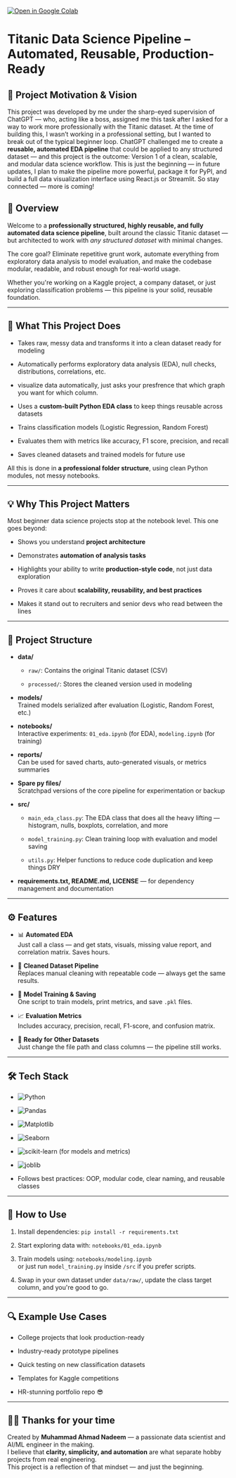 [![Open in Google Colab](https://img.shields.io/badge/Open%20in-Google%20Colab-orange?logo=google-colab)](https://colab.research.google.com/drive/1KZCEK9QvUOiA0k7trgc_SGiS8KX-k5Vs)

Titanic Data Science Pipeline – Automated, Reusable, Production-Ready
=====================================================================

🧠 Project Motivation & Vision
------------------------------

This project was developed by me under the sharp-eyed supervision of ChatGPT — who, acting like a boss, assigned me this task after I asked for a way to work more professionally with the Titanic dataset. At the time of building this, I wasn’t working in a professional setting, but I wanted to break out of the typical beginner loop. ChatGPT challenged me to create a **reusable, automated EDA pipeline** that could be applied to any structured dataset — and this project is the outcome: Version 1 of a clean, scalable, and modular data science workflow. This is just the beginning — in future updates, I plan to make the pipeline more powerful, package it for PyPI, and build a full data visualization interface using React.js or Streamlit. So stay connected — more is coming!

📌 Overview
-----------

Welcome to a **professionally structured, highly reusable, and fully automated data science pipeline**, built around the classic Titanic dataset — but architected to work with _any structured dataset_ with minimal changes.

The core goal? Eliminate repetitive grunt work, automate everything from exploratory data analysis to model evaluation, and make the codebase modular, readable, and robust enough for real-world usage.

Whether you're working on a Kaggle project, a company dataset, or just exploring classification problems — this pipeline is your solid, reusable foundation.

* * *

🎯 What This Project Does
-------------------------

*   Takes raw, messy data and transforms it into a clean dataset ready for modeling
    
*   Automatically performs exploratory data analysis (EDA), null checks, distributions, correlations, etc.

*   visualize data automatically, just asks your presfrence that which graph you want for which column.
    
*   Uses a **custom-built Python EDA class** to keep things reusable across datasets
    
*   Trains classification models (Logistic Regression, Random Forest)
    
*   Evaluates them with metrics like accuracy, F1 score, precision, and recall
    
*   Saves cleaned datasets and trained models for future use
    

All this is done in **a professional folder structure**, using clean Python modules, not messy notebooks.

* * *

💡 Why This Project Matters
---------------------------

Most beginner data science projects stop at the notebook level. This one goes beyond:

*   Shows you understand **project architecture**
    
*   Demonstrates **automation of analysis tasks**
    
*   Highlights your ability to write **production-style code**, not just data exploration
    
*   Proves it care about **scalability, reusability, and best practices**
    
*   Makes it stand out to recruiters and senior devs who read between the lines
    
* * *

🧱 Project Structure
--------------------

*   **data/**
    
    *   `raw/`: Contains the original Titanic dataset (CSV)
        
    *   `processed/`: Stores the cleaned version used in modeling
        
*   **models/**  
    Trained models serialized after evaluation (Logistic, Random Forest, etc.)
    
*   **notebooks/**  
    Interactive experiments: `01_eda.ipynb` (for EDA), `modeling.ipynb` (for training)
    
*   **reports/**  
    Can be used for saved charts, auto-generated visuals, or metrics summaries
    
*   **Spare py files/**  
    Scratchpad versions of the core pipeline for experimentation or backup
    
*   **src/**
    
    *   `main_eda_class.py`: The EDA class that does all the heavy lifting — histogram, nulls, boxplots, correlation, and more
        
    *   `model_training.py`: Clean training loop with evaluation and model saving
        
    *   `utils.py`: Helper functions to reduce code duplication and keep things DRY
        
*   **requirements.txt, README.md, LICENSE** — for dependency management and documentation
    

* * *

⚙️ Features
-----------

*   📊 **Automated EDA**  
    Just call a class — and get stats, visuals, missing value report, and correlation matrix. Saves hours.
    
*   🧼 **Cleaned Dataset Pipeline**  
    Replaces manual cleaning with repeatable code — always get the same results.
    
*   🤖 **Model Training & Saving**  
    One script to train models, print metrics, and save `.pkl` files.
    
*   📈 **Evaluation Metrics**  
    Includes accuracy, precision, recall, F1-score, and confusion matrix.
    
*   💾 **Ready for Other Datasets**  
    Just change the file path and class columns — the pipeline still works.
    

* * *

🛠️ Tech Stack
--------------

*   ![Python](https://img.shields.io/badge/Python-3.x-3776AB?logo=python&logoColor=white) 
    
*   ![Pandas](https://img.shields.io/badge/Pandas-2.1.4-150458?logo=pandas&logoColor=white) 

*   ![Matplotlib](https://img.shields.io/badge/Matplotlib-3.8.4-11557C?logo=matplotlib&logoColor=white) 

*   ![Seaborn](https://img.shields.io/badge/Seaborn-0.13.2-42A5F5?logo=seaborn&logoColor=white) 
    
*   ![scikit-learn](https://img.shields.io/badge/scikit--learn-1.4-F7931E?logo=scikit-learn&logoColor=white) (for models and metrics)
    
*   ![joblib](https://img.shields.io/badge/joblib-0.13.2-42A5F5?logo=joblib&logoColor=white) 
    
    
*   Follows best practices: OOP, modular code, clear naming, and reusable classes
    

* * *

📌 How to Use
-------------

1.  Install dependencies: `pip install -r requirements.txt`
    
2.  Start exploring data with: `notebooks/01_eda.ipynb`
    
3.  Train models using: `notebooks/modeling.ipynb`  
    or just run `model_training.py` inside `/src` if you prefer scripts.
    
4.  Swap in your own dataset under `data/raw/`, update the class target column, and you're good to go.
    

* * *

🔍 Example Use Cases
--------------------

*   College projects that look production-ready
    
*   Industry-ready prototype pipelines
    
*   Quick testing on new classification datasets
    
*   Templates for Kaggle competitions
    
*   HR-stunning portfolio repo 😎
    

* * *

🙋‍♂️ Thanks for your time
---------------------

Created by **Muhammad Ahmad Nadeem** — a passionate data scientist and AI/ML engineer in the making.  
I believe that **clarity, simplicity, and automation** are what separate hobby projects from real engineering.  
This project is a reflection of that mindset — and just the beginning.